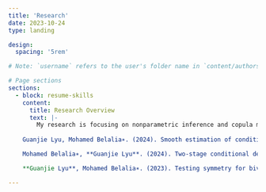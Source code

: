 ```yaml
---
title: 'Research'
date: 2023-10-24
type: landing

design:
  spacing: '5rem'

# Note: `username` refers to the user's folder name in `content/authors/`

# Page sections
sections:
  - block: resume-skills
    content:
      title: Research Overview
      text: |-
        My research is focusing on nonparametric inference and copula modeling.
    
    Guanjie Lyu, Mohamed Belalia∗. (2024). Smooth estimation of conditional quantile function using Bernstein polynomials. Statistics 58 (2): 407-421.

    Mohamed Belalia∗, **Guanjie Lyu**. (2024). Two-stage conditional density estimation based on Bernstein polynomials. Communications in Statistics - Theory and Methods 53 (11): 4172-4193.

    **Guanjie Lyu**, Mohamed Belalia∗. (2023). Testing symmetry for bivariate copulas using Bernstein polynomials. Statistics and Computing 33 (6): 128.

---
```



